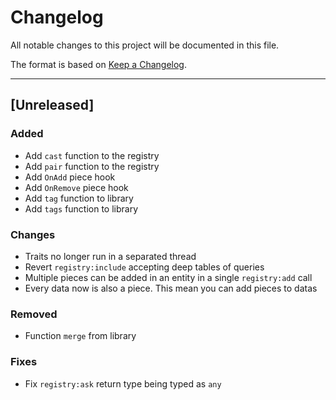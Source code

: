 # Changelog

All notable changes to this project will be documented in this file.

The format is based on [Keep a Changelog](https://keepachangelog.com/en/1.0.0/).

--------------------------------------------------------------------------------

## [Unreleased]

### Added

- Add `cast` function to the registry
- Add `pair` function to the registry
- Add `OnAdd` piece hook
- Add `OnRemove` piece hook
- Add `tag` function to library
- Add `tags` function to library

### Changes

- Traits no longer run in a separated thread
- Revert `registry:include` accepting deep tables of queries
- Multiple pieces can be added in an entity in a single `registry:add` call
- Every data now is also a piece. This mean you can add pieces to datas

### Removed
- Function `merge` from library

### Fixes 

- Fix `registry:ask` return type being typed as `any`